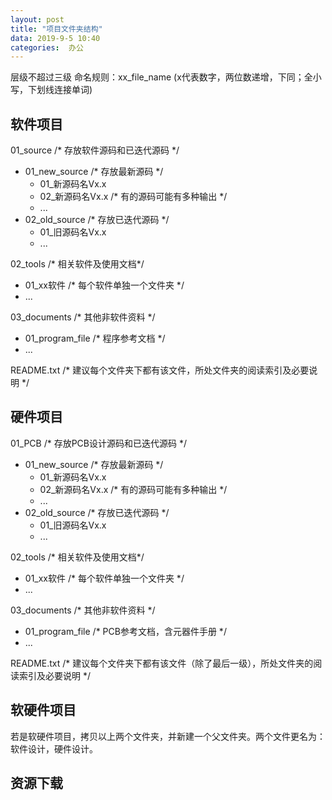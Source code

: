 ```yaml
---
layout: post
title: "项目文件夹结构"
data: 2019-9-5 10:40
categories:  办公
---
```


层级不超过三级
命名规则：xx_file_name  (x代表数字，两位数递增，下同；全小写，下划线连接单词)

## 软件项目

01_source  /* 存放软件源码和已迭代源码 \*/
  * 01_new_source /* 存放最新源码 \*/
    *  01_新源码名Vx.x
    *  02_新源码名Vx.x  /* 有的源码可能有多种输出 \*/
    *  ...
  * 02_old_source  /* 存放已迭代源码 \*/
    *   01_旧源码名Vx.x
    *   ...

02_tools  /* 相关软件及使用文档\*/
  * 01_xx软件  /* 每个软件单独一个文件夹 \*/
  * ...

03_documents /* 其他非软件资料 \*/
  * 01_program_file  /*  程序参考文档 \*/
  * ...

README.txt  /* 建议每个文件夹下都有该文件，所处文件夹的阅读索引及必要说明 \*/

## 硬件项目

01_PCB /* 存放PCB设计源码和已迭代源码 \*/
  * 01_new_source /* 存放最新源码 \*/
    *  01_新源码名Vx.x
    *  02_新源码名Vx.x  /* 有的源码可能有多种输出 \*/
    *  ...
  * 02_old_source  /* 存放已迭代源码 \*/
    *   01_旧源码名Vx.x
    *   ...

02_tools  /* 相关软件及使用文档\*/
  * 01_xx软件  /* 每个软件单独一个文件夹 \*/
  * ...

03_documents /* 其他非软件资料 \*/
  * 01_program_file  /*  PCB参考文档，含元器件手册 \*/
  * ...

README.txt  /* 建议每个文件夹下都有该文件（除了最后一级），所处文件夹的阅读索引及必要说明 \*/


## 软硬件项目

若是软硬件项目，拷贝以上两个文件夹，并新建一个父文件夹。两个文件更名为：软件设计，硬件设计。

## 资源下载